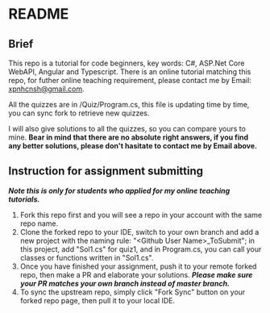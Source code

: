 # README

## Brief

This repo is a tutorial for code beginners, key words: C#, ASP.Net Core WebAPI, Angular and Typescript. There is an online tutorial matching this repo, for futher online teaching requirement, please contact me by Email: <xpnhcnsh@gmail.com>.

All the quizzes are in /Quiz/Program.cs, this file is updating time by time, you can sync fork to retrieve new quizzes.

I will also give solutions to all the quizzes, so you can compare yours to mine.  **Bear in mind that there are no absolute right answers, if you find any better solutions, please don't hasitate to contact me by Email above.**

## Instruction for assignment submitting

***Note this is only for students who applied for my online teaching tutorials.***

1. Fork this repo first and you will see a repo in your account with the same repo name.
2. Clone the forked repo to your IDE, switch to your own branch and add a new project with the naming rule: "\<Github User Name\>_ToSubmit"; in this project, add "Sol1.cs" for quiz1, and in Program.cs, you can call your classes or functions written in "Sol1.cs".
3. Once you have finished your assignment, push it to your remote forked repo, then make a PR and elaborate your solutions. ***Please make sure your PR matches your own branch instead of master branch.***
4. To sync the upstream repo, simply click "Fork Sync" button on your forked repo page, then pull it to your local IDE.